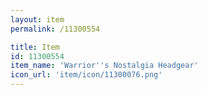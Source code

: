 ```yaml
---
layout: item
permalink: /11300554

title: Item
id: 11300554
item_name: 'Warrior''s Nostalgia Headgear'
icon_url: 'item/icon/11300076.png'
---
```

